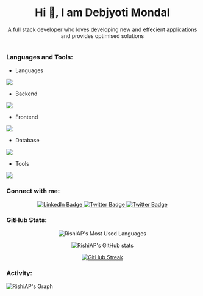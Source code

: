 <div align=center>
<h1>Hi 👋, I am Debjyoti Mondal</h1>
<p>A full stack developer who loves developing new and effecient applications and provides optimised solutions</p>
</div>
<div align=center>
<img src="https://komarev.com/ghpvc/?username=RishiAP&style=flat-square&color=blue" alt=""/>
</div>
<h3 align="left">Languages and Tools:</h3>

- Languages
<p align="left">
  <a href="https://skillicons.dev">
    <img src="https://skillicons.dev/icons?i=java,c,python" />
  </a>
</p>

- Backend
<p align="left">
  <a href="https://skillicons.dev">
    <img src="https://skillicons.dev/icons?i=php,nodejs,express,nextjs" />
  </a>
</p>

- Frontend
<p align="left">
  <a href="https://skillicons.dev">
    <img src="https://skillicons.dev/icons?i=js,bootstrap,react,nextjs,tailwind" />
  </a>
</p>

- Database
<p align="left">
  <a href="https://skillicons.dev">
    <img src="https://skillicons.dev/icons?i=mongodb,mysql,postgres,graphql" />
  </a>
</p>

- Tools
<p align="left">
  <a href="https://skillicons.dev">
    <img src="https://skillicons.dev/icons?i=git,github,vscode,postman,linux,ts" />
  </a>
</p>
<h3>Connect with me:</h3>
<div id="badges" align=center>
  <a href="https://linkedin.com/in/rishi-the-programmer/" target="_blank">
    <img src="https://img.shields.io/badge/linkedin-%230077B5.svg?style=for-the-badge&logo=linkedin&logoColor=white" alt="LinkedIn Badge"/>
  </a>
  <a href="https://instagram.com/rishi_the_programmer/" target="_blank">
    <img src="https://img.shields.io/badge/Instagram-E4405F?style=for-the-badge&logo=instagram&logoColor=white" alt="Twitter Badge"/>
  </a>
  <a href="https://twitter.com/RishiProgrammer/" target="_blank">
    <img src="https://img.shields.io/badge/Twitter-blue?style=for-the-badge&logo=twitter&logoColor=white" alt="Twitter Badge"/>
  </a>
</div>
<h3 align="left">GitHub Stats:</h3>
<div align="center">

![RishiAP's Most Used Languages](https://github-readme-stats.vercel.app/api/top-langs/?username=RishiAP&layout=compact\&theme=chartreuse-dark\&show_icons=true)
 
![RishiAP's GitHub stats](https://github-readme-stats.vercel.app/api?username=RishiAP\&theme=chartreuse-dark\&show_icons=true\&show=reviews,prs_merged,prs_merged_percentage\&hide=contribs,issues)

[![GitHub Streak](https://streak-stats.demolab.com/?user=RishiAP&theme=chartreuse-dark)](https://git.io/streak-stats)

</div>

<h3 align="left">Activity:</h3>

![RishiAP's Graph](https://github-readme-activity-graph.vercel.app/graph?username=RishiAP&custom_title=Debjyoti's%20GitHub%20Activity%20Graph&bg_color=0D1117&color=7fff00&line=7fff00&point=7fff00&area_color=FFFFFF&title_color=FFFFFF&area=true)
<br><br>
